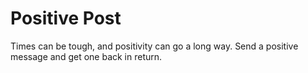 # Positive Post
Times can be tough, and positivity can go a long way. Send a positive message and get one back in return.